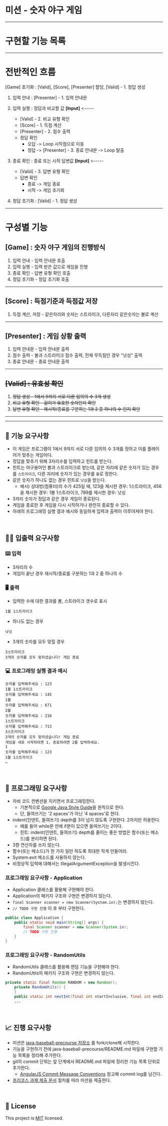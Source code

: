 # 미션 - 숫자 야구 게임
---
# 구현할 기능 목록

---

# 전반적인 흐름

[Game] 초기화 : [Valid], [Score], [Presenter] 할당, [Valid] - 1. 정답 생성  

1. 입력 안내 : [Presenter] - 1. 입력 안내문
2. 입력 실행 : 정답과 비교할 값 __[Input]__ <-----
    - [Valid] - 2. 비교 유형 확인
    - [Score] - 1. 득점 계산
    - [Presenter] - 2. 점수 출력
    - 정답 확인
        - 오답 -> Loop 시작점으로 이동
        - 정답 -> [Presenter] - 3. 종료 안내문 -> Loop 탈출  


3. 종료 확인 : 종료 또는 시작 답변값 __[Input]__ <-----
    - [Valid] - 3. 답변 유형 확인
    - 답변 확인
        - 종료 -> 게임 종료
        - 시작 -> 게임 초기화  

  
4. 정답 초기화 : [Valid] - 1. 정답 생성

---

# 구성별 기능

## [Game] : 숫자 야구 게임의 진행방식

1. 입력 안내 - 입력 안내문 호출
2. 입력 실행 - 입력 받은 값으로 게임을 진행
3. 종료 확인 - 답변 유형 확인 호출
4. 정답 초기화 - 정답 초기화 호출

---

## [Score] : 득점기준과 득점값 저장

1. 득점 계산, 저장 - 같은자리와 숫자는 스트라이크, 다른자리 같은숫자는 볼로 계산

---

## [Presenter] : 게임 상황 출력

1. 입력 안내문 - 입력 안내문 출력
2. 점수 출력 - 볼과 스트라이크 점수 출력, 전체 무득점인 경우 "낫싱" 출력 
3. 종료 안내문 - 종료 안내문 출력

---

## ~~\[Valid\] : 유효성 확인~~

1. ~~정답 생성 - 1에서 9까지 서로 다른 임의의 수 3개 생성~~
2. ~~비교 유형 확인 - 길이가 유효한 숫자인지 확인~~
3. ~~답변 유형 확인 - 재시작/종료를 구분하는 1과 2 중 하나의 수 인지 확인~~

---
---

## 🚀 기능 요구사항
- 이 게임은 프로그램이 1에서 9까지 서로 다른 임의의 수 3개를 정하고 이를 플레이어가 맞추는 게임이다.
- 정답을 맞추기 위해 3자리수를 입력하고 힌트를 받는다.
- 힌트는 야구용어인 볼과 스트라이크로 받는데, 같은 자리에 같은 숫자가 있는 경우를 `스트라이크`, 다른 자리에 숫자가 있는 경우를 `볼`로 정한다.
- 같은 숫자가 하나도 없는 경우 힌트로 `낫싱`을 받는다.
  - 예시) 상대방(컴퓨터)의 수가 425일 때, 123을 제시한 경우: 1스트라이크, 456을 제시한 경우: 1볼 1스트라이크, 789를 제시한 경우: 낫싱
- 3자리 숫자가 정답과 같은 경우 게임이 종료된다.
- 게임을 종료한 후 게임을 다시 시작하거나 완전히 종료할 수 있다.
- 아래의 프로그래밍 실행 결과 예시와 동일하게 입력과 출력이 이루어져야 한다.

<br>

## ✍🏻 입출력 요구사항
### ⌨️ 입력
- 3자리의 수
- 게임이 끝난 경우 재시작/종료를 구분하는 1과 2 중 하나의 수

### 🖥 출력
- 입력한 수에 대한 결과를 볼, 스트라이크 갯수로 표시
```
1볼 1스트라이크
```
- 하나도 없는 경우 
```
낫싱
```
- 3개의 숫자를 모두 맞힐 경우
```
3스트라이크
3개의 숫자를 모두 맞히셨습니다! 게임 종료
```

### 💻 프로그래밍 실행 결과 예시
```
숫자를 입력해주세요 : 123
1볼 1스트라이크
숫자를 입력해주세요 : 145
1볼
숫자를 입력해주세요 : 671
2볼
숫자를 입력해주세요 : 216
1스트라이크
숫자를 입력해주세요 : 713
3스트라이크
3개의 숫자를 모두 맞히셨습니다! 게임 종료
게임을 새로 시작하려면 1, 종료하려면 2를 입력하세요.
1
숫자를 입력해주세요 : 123
1볼 1스트라이크
… 
```

<br>

## 🎱 프로그래밍 요구사항
- 자바 코드 컨벤션을 지키면서 프로그래밍한다.
  - 기본적으로 [Google Java Style Guide](https://google.github.io/styleguide/javaguide.html)을 원칙으로 한다.
  - 단, 들여쓰기는 '2 spaces'가 아닌 '4 spaces'로 한다.
- indent(인덴트, 들여쓰기) depth를 3이 넘지 않도록 구현한다. 2까지만 허용한다.
  - 예를 들어 while문 안에 if문이 있으면 들여쓰기는 2이다.
  - 힌트: indent(인덴트, 들여쓰기) depth를 줄이는 좋은 방법은 함수(또는 메소드)를 분리하면 된다.
- 3항 연산자를 쓰지 않는다.
- 함수(또는 메소드)가 한 가지 일만 하도록 최대한 작게 만들어라.
- System.exit 메소드를 사용하지 않는다.
- 비정상적 입력에 대해서는 IllegalArgumentException을 발생시킨다.

### 프로그래밍 요구사항 - Application
- Application 클래스를 활용해 구현해야 한다.
- Application의 패키지 구조와 구현은 변경하지 않는다.
- `final Scanner scanner = new Scanner(System.in);`는 변경하지 않는다.
- `// TODO 구현 진행` 이 후 부터 구현한다.

```java
public class Application {
    public static void main(String[] args) {
        final Scanner scanner = new Scanner(System.in);
        // TODO 구현 진행
    }
}
```

### 프로그래밍 요구사항 - RandomUtils
- RandomUtils 클래스를 활용해 랜덤 기능을 구현해야 한다.
- RandomUtils의 패키지 구조와 구현은 변경하지 않는다.

```java
private static final Random RANDOM = new Random();
    private RandomUtils() {
    }
    public static int nextInt(final int startInclusive, final int endInclusive) {
    ...
```

<br>

## 📈 진행 요구사항
- 미션은 [java-baseball-precourse 저장소](https://github.com/woowacourse/java-baseball-precourse) 를 fork/clone해 시작한다.
- 기능을 구현하기 전에 java-baseball-precourse/README.md 파일에 구현할 기능 목록을 정리해 추가한다.
- git의 commit 단위는 앞 단계에서 README.md 파일에 정리한 기능 목록 단위로 추가한다.
  - [AngularJS Commit Message Conventions](https://gist.github.com/stephenparish/9941e89d80e2bc58a153) 참고해 commit log를 남긴다.
- [프리코스 과제 제출 문서](https://github.com/woowacourse/woowacourse-docs/tree/master/precourse) 절차를 따라 미션을 제출한다.

<br>

## 📝 License

This project is [MIT](https://github.com/woowacourse/java-baseball-precourse/blob/master/LICENSE) licensed.
